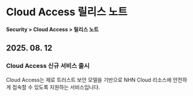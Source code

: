 # Cloud Access 릴리스 노트

**Security > Cloud Access > 릴리스 노트**

## 2025. 08. 12

### Cloud Access 신규 서비스 출시

Cloud Access는 제로 트러스트 보안 모델을 기반으로 NHN Cloud 리소스에 안전하게 접속할 수 있도록 지원하는 서비스입니다.